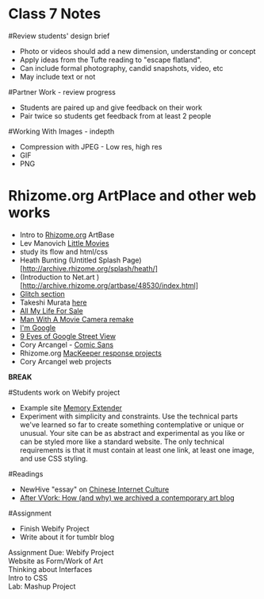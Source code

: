 Class 7 Notes
=============

#Review students' design brief

* Photo or videos should add a new dimension, understanding or concept
* Apply ideas from the Tufte reading to "escape flatland".
* Can include formal photography, candid snapshots, video, etc
* May include text or not

#Partner Work - review progress

* Students are paired up and give feedback on their work
* Pair twice so students get feedback from at least 2 people

#Working With Images - indepth

* Compression with JPEG - Low res, high res
* GIF
* PNG

# Rhizome.org ArtPlace and other web works

* Intro to [Rhizome.org](http://rhizome.org/artbase/?ref=header) ArtBase
* Lev Manovich [Little Movies](http://archive.rhizome.org/artbase/1688/index.html)
* study its flow and html/css
* Heath Bunting (Untitled Splash Page)[http://archive.rhizome.org/splash/heath/]
* (Introduction to Net.art )[http://archive.rhizome.org/artbase/48530/index.html]
* [Glitch section](http://rhizome.org/artbase/collections/6/)
* Takeshi Murata [here](http://rhizome.org/artbase/artwork/54108/)
* [All My Life For Sale](http://www.allmylifeforsale.com/)
* [Man With A Movie Camera remake](http://dziga.perrybard.net/)
* [I'm Google](http://rhizome.org/artbase/collections/4/)
* [9 Eyes of Google Street View](http://9-eyes.com/)
* Cory Arcangel - [Comic Sans](http://www.coryarcangel.com/things-i-made/2010-017-http-www.mocanomi.org)
* Rhizome.org [MacKeeper response projects](http://rhizome.org/editorial/2015/jan/29/human-inside-mackeeper-and-other-familiar-objects-/?ref=ftsidebar)
* Cory Arcangel web projects

**BREAK**

#Students work on Webify project

* Example site [Memory Extender](http://104.236.48.182:3002/netmedia01/memex1.html)
* Experiment with simplicity and constraints. Use the technical parts we've learned so far to create something contemplative or unique or unusual. Your site can be as abstract and experimental as you like or can be styled more like a standard website. The only technical requirements is that it must contain at least one link, at least one image, and use CSS styling.

#Readings

* NewHive "essay" on [Chinese Internet Culture](http://newhive.com/notsaved/wangluowenhua)
* [After VVork: How (and why) we archived a contemporary art blog](http://rhizome.org/editorial/2015/feb/9/archiving-vvork/?ref=fp_post_title)

#Assignment

* Finish Webify Project
* Write about it for tumblr blog



Assignment Due: Webify Project    
Website as Form/Work of Art    
Thinking about Interfaces    
Intro to CSS    
Lab: Mashup Project   